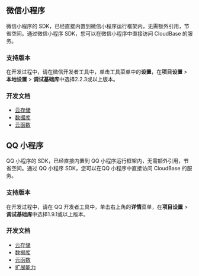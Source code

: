 ## 微信小程序
微信小程序的 SDK，已经直接内置到微信小程序运行框架内，无需额外引用，节省空间。通过微信小程序 SDK，您可以在微信小程序中直接访问 CloudBase 的服务。

### 支持版本
在开发过程中，请在微信开发者工具中，单击工具菜单中的**设置**，在**项目设置** > **本地设置** > **调试基础库**中选择2.2.3或以上版本。


### 开发文档

* [云存储](https://developers.weixin.qq.com/miniprogram/dev/wxcloud/guide/storage.html)
* [数据库](https://developers.weixin.qq.com/miniprogram/dev/wxcloud/guide/database.html)
* [云函数](https://developers.weixin.qq.com/miniprogram/dev/wxcloud/guide/functions.html)

## QQ 小程序

QQ 小程序的 SDK，已经直接内置到 QQ 小程序运行框架内，无需额外引用，节省空间。通过 QQ 小程序 SDK，您可以在QQ 小程序中直接访问 CloudBase 的服务。

### 支持版本
在开发过程中，请在 QQ 开发者工具中，单击右上角的**详情**菜单，在**项目设置** > **调试基础库**中选择1.9.1或以上版本。

### 开发文档

* [云存储](https://q.qq.com/wiki/cloud/guide/storage/)
* [数据库](https://q.qq.com/wiki/cloud/guide/database/)
* [云函数](https://q.qq.com/wiki/cloud/guide/functions/)
* [扩展能力](https://q.qq.com/wiki/cloud/guide/extension/)
